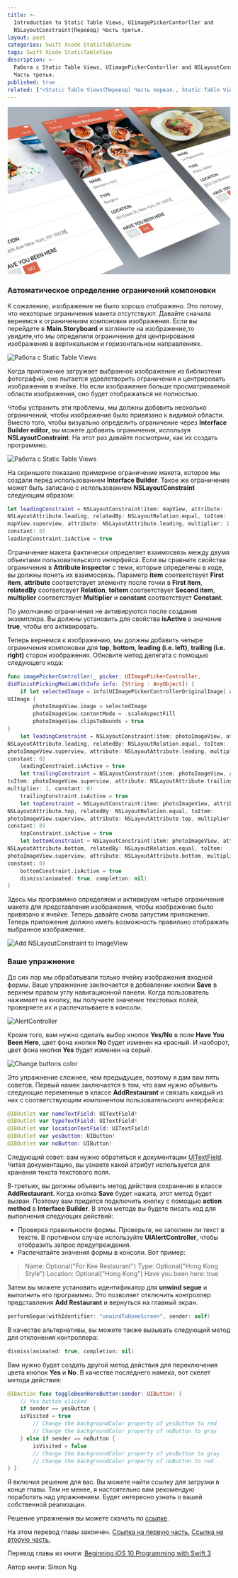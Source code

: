 ```yaml
---
title: >-
  Introduction to Static Table Views, UIimagePickerContorller and
  NSLayoutConstraint(Перевод) Часть третья.
layout: post
categories: Swift Xcode StaticTableView
tags: Swift Xcode StaticTableView
description: >-
  Работа с Static Table Views, UIimagePickerContorller and NSLayoutConstraint.
  Часть третья.
published: true
related: ["<Static Table Views(Перевод) Часть первая., Static Table Views(Перевод) Часть вторая., Static Table Views(Перевод) Часть третья.>"]
---
```


![Работа с Static Table Views, UIimagePickerContorller and NSLayoutConstraint.](/images/post/StaticTableView.jpg)

### Автоматическое определение ограничений компоновки

К сожалению, изображение не было хорошо отображено. Это потому, что некоторые ограничения макета отсутствуют. Давайте сначала вернемся к ограничениям компоновки  изображения. Если вы перейдете в **Main.Storyboard** и взгляните на изображение,то увидите,что мы определили ограничения для центрирования изображения в вертикальном и горизонтальном направлениях.

![Работа с Static Table Views](https://monosnap.com/file/pz8ZQ7TSCEko8E5gmoC4bfWDyZs2fT.png)

Когда приложение загружает выбранное изображение из библиотеки фотографий, оно пытается удовлетворить ограничения и центрировать изображения в ячейке. Но если изображение больше просматриваемой области изображения, оно будет отображаться не полностью.

Чтобы устранить эти проблемы, мы должны добавить несколько ограничений, чтобы изображение было привязано к видимой области. Вместо того, чтобы визуально определить ограничение через **Interface Builder editor**, вы можете добавить ограничения, используя **NSLayoutConstraint**. На этот раз давайте посмотрим, как их создать программно.

![Работа с Static Table Views](https://monosnap.com/file/jMlhEqjpz3oInXYZO4OFaWej9Hyjjo.png)

На скриншоте показано примерное ограничение макета, которое мы создали перед использованием **Interface Builder**. Такое же ограничение может быть записано с использованием **NSLayoutConstraint** следующим образом:

```swift 
let leadingConstraint = NSLayoutConstraint(item: mapView, attribute:
NSLayoutAttribute.leading, relatedBy: NSLayoutRelation.equal, toItem:
mapView.superview, attribute: NSLayoutAttribute.leading, multiplier: 1,
constant: 0)
leadingConstraint.isActive = true
```
Ограничение макета фактически определяет взаимосвязь между двумя объектами пользовательского интерфейса. Если вы сравните свойства ограничения в **Attribute inspector** с теми, которые определены в коде, вы должны понять их взаимосвязь. Параметр **item** соответствует **First item**, **attribute** соответствует элементу после точки в **First item**, **relatedBy** соответсвует **Relation**, **toItem** соответствует **Second item**, **multiplier** соответствует **Multiplier** и **constant** соответствует **Constant**.

По умолчанию ограничения не активируются после создания экземпляра. Вы должны установить для свойства **isActive** в значение **true**, чтобы его активировать.

Теперь вернемся к изображению, мы должны добавить четыре ограничения компоновки для **top**, **bottom**, **leading (i.e. left)**, **trailing (i.e. right)** сторон изображения. Обновите метод делегата с помощью следующего кода:

```swift
func imagePickerController(_ picker: UIImagePickerController,
didFinishPickingMediaWithInfo info: [String : AnyObject]) {
    if let selectedImage = info[UIImagePickerControllerOriginalImage] as?
UIImage {
        photoImageView.image = selectedImage
        photoImageView.contentMode = .scaleAspectFill
        photoImageView.clipsToBounds = true
} 
    let leadingConstraint = NSLayoutConstraint(item: photoImageView, attribute:
NSLayoutAttribute.leading, relatedBy: NSLayoutRelation.equal, toItem:
photoImageView.superview, attribute: NSLayoutAttribute.leading, multiplier: 1,
constant: 0)
    leadingConstraint.isActive = true
    let trailingConstraint = NSLayoutConstraint(item: photoImageView, attribute: NSLayoutAttribute.trailing, relatedBy: NSLayoutRelation.equal,
toItem: photoImageView.superview, attribute: NSLayoutAttribute.trailing,
multiplier: 1, constant: 0)
    trailingConstraint.isActive = true
    let topConstraint = NSLayoutConstraint(item: photoImageView, attribute:
NSLayoutAttribute.top, relatedBy: NSLayoutRelation.equal, toItem:
photoImageView.superview, attribute: NSLayoutAttribute.top, multiplier: 1,
constant: 0)
    topConstraint.isActive = true
    let bottomConstraint = NSLayoutConstraint(item: photoImageView, attribute:
NSLayoutAttribute.bottom, relatedBy: NSLayoutRelation.equal, toItem:
photoImageView.superview, attribute: NSLayoutAttribute.bottom, multiplier: 1,
constant: 0)
    bottomConstraint.isActive = true
    dismiss(animated: true, completion: nil)
} 
```

Здесь мы программно определяем и активируем четыре ограничения макета для представления изображения, чтобы изображение было привязано к ячейке. Теперь давайте снова запустим приложение. Теперь приложение должно иметь возможность правильно отображать выбранное изображение.

![Add NSLayoutConstraint to ImageView](http://s020.radikal.ru/i703/1703/31/b27fe12eff5c.gif)

### Ваше упражнение

До сих пор мы обрабатывали только ячейку изображения входной формы. Ваше упражнение заключается в добавлении кнопки **Save** в верхнем правом углу навигационной панели. Когда пользователь нажимает на кнопку, вы получаете значение текстовых полей, проверяете их и распечатываете в консоли.

![AlertController](https://monosnap.com/file/YluFPcsRipv3wAY8yQCzK3NRdmxCTj.png)

Кроме того, вам нужно сделать выбор кнопок **Yes/No** в поле **Have You Been Here**, цвет фона кнопки **No** будет изменен на красный. И наоборот, цвет фона кнопки **Yes** будет изменен на серый.

![Change buttons color](https://monosnap.com/file/RYuGAWQfm6ECEoHxEkOHE09qBOqlPE.png)

Это упражнение сложнее, чем предыдущее, поэтому я дам вам пять советов. Первый намек заключается в том, что вам нужно объявить следующие переменные в классе 
**AddRestaurant** и связать каждый из них с соответствующим компонентом пользовательского интерфейса:

```swift
@IBOutlet var nameTextField: UITextField!
@IBOutlet var typeTextField: UITextField!
@IBOutlet var locationTextField: UITextField!
@IBOutlet var yesButton: UIButton!
@IBOutlet var noButton: UIButton!
```

Следующий совет: вам нужно обратиться к документации [UITextField](https://developer.apple.com/reference/uikit/uitextfield). Читая документацию, вы узнаете какой атрибут используется для хранения текста текстового поля.

В-третьих, вы должны объявить метод действия сохранения в классе **AddRestaurant**. Когда кнопка **Save** будет нажата, этот метод будет вызван. Поэтому вам придется подключить кнопку с помощью **action method** в **Interface Builder**. В этом методе вы будете писать код для выполнения следующих действий:
* Проверка правильности формы. Проверьте, не заполнен ли текст в тексте. В противном случае используйте **UIAlertController**, чтобы отобразить запрос предупреждения.
* Распечатайте значения формы в консоли. Вот пример:

> Name: Optional("For Kee Restaurant")
> Type: Optional("Hong Kong Style")
> Location: Optional("Hong Kong")
> Have you been here: true

Затем вы можете установить идентификатор для **unwind segue** и выполнить его программно. Это позволяет отключить контроллер представления **Add Restaurant** и вернуться на главный экран.

```swift
performSegue(withIdentifier: "unwindToHomeScreen", sender: self) 
```

В качестве альтернативы, вы можете также вызывать следующий метод для отклонения контроллера:

```swift
dismiss(animated: true, completion: nil)
```

Вам нужно будет создать другой метод действия для переключения цвета кнопок **Yes** и **No**. В качестве последнего намека, вот скелет метода действия:

```swift
@IBAction func toggleBeenHereButton(sender: UIButton) {
    // Yes button clicked
    if sender == yesButton {
    isVisited = true
        // Change the backgroundColor property of yesButton to red
        // Change the backgroundColor property of noButton to gray
    } else if sender == noButton {
        isVisited = false
        // Change the backgroundColor property of yesButton to gray
        // Change the backgroundColor property of noButton to red
} } 
```

Я включил решение для вас. Вы можете найти ссылку для загрузки в конце главы. Тем не менее, я настоятельно вам рекомендую поработать над упражнением. Будет интересно узнать о вашей собственной реализации.

Решение упражнения вы можете скачать по [ссылке](http://www.appcoda.com/resources/swift3/FoodPinStaticTableViewExercise.zip).

На этом перевод главы закончен.
[Ссылка на первую часть.](http://vaeum.com/blog/2017/03/06/introduction-to-static-table-views-first/) [Ссылка на вторую часть.](http://vaeum.com/blog/2017/03/08/introduction-to-static-table-views-second/)

Перевод главы из книги: [Beginning iOS 10 Programming with Swift 3](https://www.amazon.com/Beginning-iOS-10-Programming-Swift/dp/1520222599/ref=sr_1_1?s=books&ie=UTF8&qid=1487189058&sr=1-1&keywords=Simon+Ng)

Автор книги: Simon Ng


